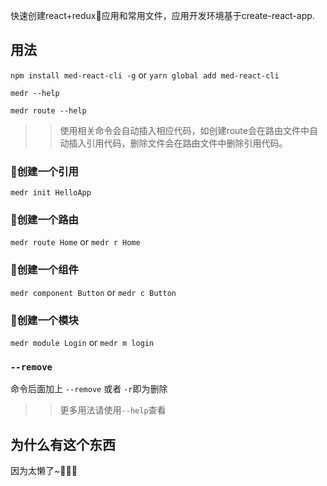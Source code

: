 快速创建react+redux应用和常用文件，应用开发环境基于create-react-app.

## 用法

`npm install med-react-cli -g` or `yarn global add med-react-cli`

`medr --help`

`medr route --help`

>> 使用相关命令会自动插入相应代码，如创建route会在路由文件中自动插入引用代码，删除文件会在路由文件中删除引用代码。

### 创建一个引用

`medr init HelloApp`

### 创建一个路由

`medr route Home` or `medr r Home`

### 创建一个组件

`medr component Button` or `medr c Button`

### 创建一个模块

`medr module Login` or `medr m login`

### `--remove`

命令后面加上 `--remove` 或者 `-r`即为删除

>>更多用法请使用`--help`查看

## 为什么有这个东西

因为太懒了~🤣🤣🤣